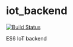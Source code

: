 # iot_backend

[![Build Status](https://travis-ci.org/mmontes11/iot_backend.svg?branch=test)](https://travis-ci.org/mmontes11/iot_backend)

ES6 IoT backend
